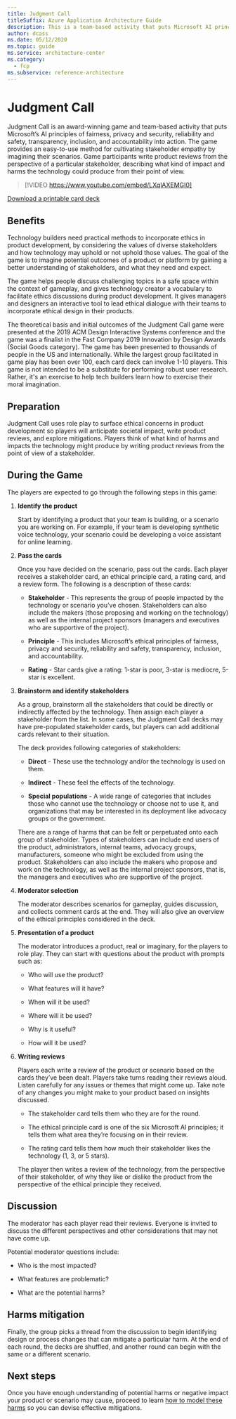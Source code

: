 ```yaml
---
title: Judgment Call
titleSuffix: Azure Application Architecture Guide
description: This is a team-based activity that puts Microsoft AI principles into action.
author: dcass
ms.date: 05/12/2020
ms.topic: guide
ms.service: architecture-center
ms.category:
  - fcp
ms.subservice: reference-architecture
---
```


# Judgment Call

Judgment Call is an award-winning game and team-based activity that puts Microsoft’s AI principles of fairness, privacy and security, reliability and safety, transparency, inclusion, and accountability into action. The game provides an easy-to-use method for cultivating stakeholder empathy by imagining their scenarios. Game participants write product reviews from the perspective of a particular stakeholder, describing what kind of impact and harms the technology could produce from their point of view.

> [!VIDEO https://www.youtube.com/embed/LXqlAXEMGI0]

[Download a printable card deck](images/judgmentcall_printable.pdf)

## Benefits

Technology builders need practical methods to incorporate ethics in product development, by considering the values of diverse stakeholders and how technology may uphold or not uphold those values. The goal of the game is to imagine potential outcomes of a product or platform by gaining a better understanding of stakeholders, and what they need and expect.  

The game helps people discuss challenging topics in a safe space within the context of gameplay, and gives technology creator a vocabulary to facilitate ethics discussions during product development. It gives managers and designers an interactive tool to lead ethical dialogue with their teams to incorporate ethical design in their products.  

The theoretical basis and initial outcomes of the Judgment Call game were presented at the 2019 ACM Design Interactive Systems conference and the game was a finalist in the Fast Company 2019 Innovation by Design Awards (Social Goods category). The game has been presented to thousands of people in the US and internationally. While the largest group facilitated in game play has been over 100, each card deck can involve 1-10 players. This game is not intended to be a substitute for performing robust user research. Rather, it's an exercise to help tech builders learn how to exercise their moral imagination.

## Preparation

Judgment Call uses role play to surface ethical concerns in product development so players will anticipate societal impact, write product reviews, and explore mitigations. Players think of what kind of harms and impacts the technology might produce by writing product reviews from the point of view of a stakeholder.

## During the Game

The players are expected to go through the following steps in this game:

1. **Identify the product**
  
    Start by identifying a product that your team is building, or a scenario you are working on. For example, if your team is developing synthetic voice technology, your scenario could be developing a voice assistant for online learning.

1. **Pass the cards**
   
    Once you have decided on the scenario, pass out the cards. Each player receives a stakeholder card, an ethical principle card, a rating card, and a review form. The following is a description of these cards:

      - **Stakeholder** - This represents the group of people impacted by the technology or scenario you’ve chosen. Stakeholders can also include the makers (those proposing and working on the technology) as well as the internal project sponsors (managers and executives who are supportive of the project).

      - **Principle** - This includes Microsoft’s ethical principles of fairness, privacy and security, reliability and safety, transparency, inclusion, and accountability.

      - **Rating** - Star cards give a rating: 1-star is poor, 3-star is mediocre, 5-star is excellent.

1. **Brainstorm and identify stakeholders**
    
    As a group, brainstorm all the stakeholders that could be directly or indirectly affected by the technology. Then assign each player a stakeholder from the list. In some cases, the Judgment Call decks may have pre-populated stakeholder cards, but players can add additional cards relevant to their situation.

    The deck provides following categories of stakeholders:
      
      - **Direct** - These use the technology and/or the technology is used on them.
      
      - **Indirect** - These feel the effects of the technology.
      
      - **Special populations** - A wide range of categories that includes those who cannot use the technology or choose not to use it, and organizations that may be interested in its deployment like advocacy groups or the government.
      
    There are a range of harms that can be felt or perpetuated onto each group of stakeholder. Types of stakeholders can include end users of the product, administrators, internal teams, advocacy groups, manufacturers, someone who might be excluded from using the product. Stakeholders can also include the makers who propose and work on the technology, as well as the internal project sponsors, that is, the managers and executives who are supportive of the project.
 
1. **Moderator selection**
 
    The moderator describes scenarios for gameplay, guides discussion, and collects comment cards at the end. They will also give an overview of the ethical principles considered in the deck.

1. **Presentation of a product**

    The moderator introduces a product, real or imaginary, for the players to role play. They can start with questions about the product with prompts such as:
    
      - Who will use the product? 

      - What features will it have? 

      - When will it be used? 

      - Where will it be used? 

      - Why is it useful? 

      - How will it be used? 
      
 1. **Writing reviews**
 
    Players each write a review of the product or scenario based on the cards they’ve been dealt. Players take turns reading their reviews aloud. Listen carefully for any issues or themes that might come up. Take note of any changes you might make to your product based on insights discussed.
    
      - The stakeholder card tells them who they are for the round. 

      - The ethical principle card is one of the six Microsoft AI principles; it tells them what area they’re focusing on in their review. 

      - The rating card tells them how much their stakeholder likes the technology (1, 3, or 5 stars). 

    The player then writes a review of the technology, from the perspective of their stakeholder, of why they like or dislike the product from the perspective of the ethical principle they received. 

## Discussion

The moderator has each player read their reviews. Everyone is invited to discuss the different perspectives and other considerations that may not have come up.

Potential moderator questions include: 

- Who is the most impacted? 

- What features are problematic? 

- What are the potential harms? 

## Harms mitigation 

Finally, the group picks a thread from the discussion to begin identifying design or process changes that can mitigate a particular harm. At the end of each round, the decks are shuffled, and another round can begin with the same or a different scenario. 

## Next steps

Once you have enough understanding of potential harms or negative impact your product or scenario may cause, proceed to learn [how to model these harms](./harms-modeling/index.md) so you can devise effective mitigations.


